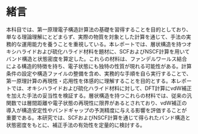 # 緒言

本科目では、第一原理電子構造計算法の基礎を習得することを目的としており、単なる理論理解にとどまらず、実際の物質を対象とした計算を通じて、手法の実務的な運用能力を養うことを重視している。本レポートでは、層状構造を持つオキシハライドおよび硫化ハライド材料を題材に、SCFおよびNSCF計算を用いてバンド構造と状態密度を算定した。これらの材料は、ファンデルワールス結合による構造的特徴を持ち、電子状態にも独特の性質が現れる可能性がある。計算条件の設定や構造ファイルの整備を含め、実務的な手順を自ら実行することで、第一原理計算の再現性・応用性を体感的に理解することを目的とする。本レポートでは、オキシハライドおよび硫化ハライド材料に対して、DFT計算にvdW補正を加えた手法の妥当性を検証する。層状構造を持つこれらの材料では、従来の汎関数では層間距離や電子状態の再現性に限界があるとされており、vdW補正の導入が構造安定性やバンドギャップの予測精度に与える影響を評価することが重要である。本研究では、SCFおよびNSCF計算を通じて得られたバンド構造と状態密度をもとに、補正手法の有効性を定量的に検討する。
